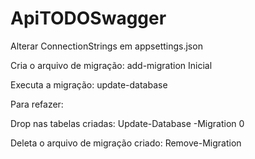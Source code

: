 # ApiTODOSwagger
 
Alterar ConnectionStrings em appsettings.json
 
Cria o arquivo de migração:
add-migration Inicial

Executa a migração: 
update-database

Para refazer:

Drop nas tabelas criadas:
Update-Database -Migration 0

Deleta o arquivo de migração criado:
Remove-Migration
